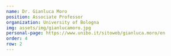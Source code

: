 ```yaml
---
name: Dr. Gianluca Moro
position: Associate Professor
organization: University of Bologna
img: assets/img/gianlucamoro.jpg
personal-page: https://www.unibo.it/sitoweb/gianluca.moro/en
order: 4
row: 2
---
```

